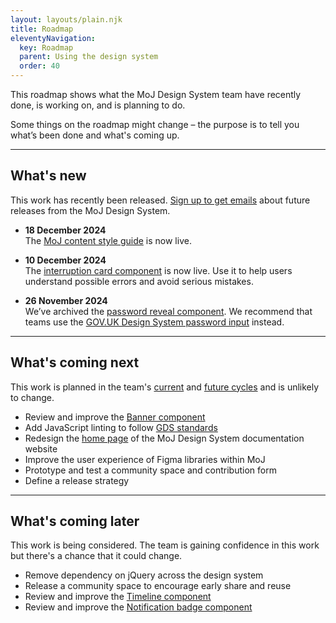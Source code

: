 ```yaml
---
layout: layouts/plain.njk
title: Roadmap
eleventyNavigation:
  key: Roadmap
  parent: Using the design system
  order: 40
---
```


This roadmap shows what the MoJ Design System team have recently done, is working on, and is planning to do.

Some things on the roadmap might change – the purpose is to tell you what’s been done and what's coming up.

<hr>

## What's new
This work has recently been released. [Sign up to get emails](https://docs.google.com/forms/d/1i7rinQINSjdQ6w_SChXqxQFTttPMgfcSfPamq8YRnP8/viewform) about future releases from the MoJ Design System.

- **18 December 2024**  
The [MoJ content style guide](/content-standards/style-guide/) is now live.

- **10 December 2024**  
The [interruption card component](/components/interruption-card/) is now live. Use it to help users understand possible errors and avoid serious mistakes.

- **26 November 2024**  
We’ve archived the [password reveal component](/archive/password-reveal/). We recommend that teams use the [GOV.UK Design System password input](https://design-system.service.gov.uk/components/password-input/) instead.

<hr>

## What's coming next
This work is planned in the team's [current](https://github.com/orgs/ministryofjustice/projects/92) and [future cycles](https://github.com/orgs/ministryofjustice/projects/92/views/1) and is unlikely to change.

- Review and improve the [Banner component](/components/banner/)
- Add JavaScript linting to follow [GDS standards](https://gds-way.digital.cabinet-office.gov.uk/manuals/programming-languages/js.html#linting)
- Redesign the [home page](/) of the MoJ Design System documentation website
- Improve the user experience of Figma libraries within MoJ
- Prototype and test a community space and contribution form
- Define a release strategy

<hr>

## What's coming later
This work is being considered. The team is gaining confidence in this work but there's a chance that it could change.

- Remove dependency on jQuery across the design system
- Release a community space to encourage early share and reuse
- Review and improve the [Timeline component](/components/timeline/)
- Review and improve the [Notification badge component](/components/notification-badge/)
